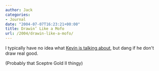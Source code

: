```yaml
---
author: Jack
categories:
- Journal
date: "2004-07-07T16:23:21+00:00"
title: Drawin’ Like a Mofo
url: /2004/drawin-like-a-mofo/
---
```


I typically have no idea what [Kevin is talking about][1], but dang if he don't draw real good.

(Probably that Sceptre Gold II thingy)

 [1]: http://www.diseasedwits.com/index.php?entry=/drawings/armored_hare.txt